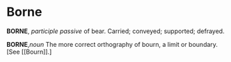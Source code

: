 # Borne

**BORNE**, _participle passive_ of bear. Carried; conveyed; supported; defrayed.

**BORNE**,_noun_ The more correct orthography of bourn, a limit or boundary. \[See [[Bourn]].\]
